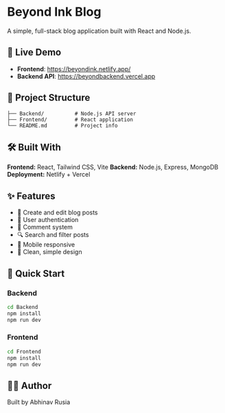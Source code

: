 # Beyond Ink Blog

A simple, full-stack blog application built with React and Node.js.

## 🚀 Live Demo

- **Frontend**: https://beyondink.netlify.app/
- **Backend API**: https://beyondbackend.vercel.app

## 📁 Project Structure

```
├── Backend/          # Node.js API server
├── Frontend/         # React application
└── README.md         # Project info
```

## 🛠️ Built With

**Frontend:** React, Tailwind CSS, Vite
**Backend:** Node.js, Express, MongoDB
**Deployment:** Netlify + Vercel

## ✨ Features

- 📝 Create and edit blog posts
- 👤 User authentication
- 💬 Comment system
- 🔍 Search and filter posts
- 📱 Mobile responsive
- 🎨 Clean, simple design

## 🚀 Quick Start

### Backend
```bash
cd Backend
npm install
npm run dev
```

### Frontend
```bash
cd Frontend
npm install
npm run dev
```

## 👨‍💻 Author

Built by Abhinav Rusia
